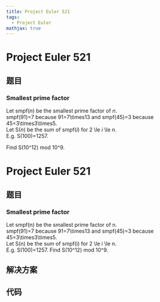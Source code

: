 ```yaml
---
title: Project Euler 521
tags:
  - Project Euler
mathjax: true
---
```

<escape><!-- more --></escape>
    
# Project Euler 521
## 题目
### Smallest prime factor


Let smpf(<var>n</var>) be the smallest prime factor of <var>n</var>.<br />
smpf(91)=7 because 91=7\times13 and smpf(45)=3 because 45=3\times3\times5.<br />
Let S(<var>n</var>) be the sum of smpf(<var>i</var>) for 2 \le <var>i</var> \le <var>n</var>.<br />
E.g. S(100)=1257.



Find S(10^12) mod 10^9.




# Project Euler 521
## 题目
### Smallest prime factor

Let smpf(n) be the smallest prime factor of n.<br>smpf(91)=7 because 91=7\times13 and smpf(45)=3 because 45=3\times3\times5.<br>Let S(n) be the sum of smpf(i) for 2 \le i \le n.<br>E.g. S(100)=1257.
Find S(10^12) mod 10^9.


## 解决方案


## 代码


